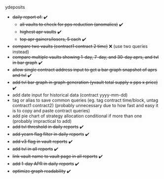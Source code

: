 ydeposits
- ~~daily report of:~~ :heavy_check_mark:
  - ~~all vaults to check for pps reduction (anomalies)~~ :heavy_check_mark:
  - ~~highest apr vaults~~ :heavy_check_mark:
  - ~~top apr gainers/losers, 5 each~~ :heavy_check_mark:
- ~~compare two vaults (contract1 contract 2 time)~~ ❌ (use two queries instead)
- ~~compare multiple vaults showing 1-day, 7-day, and 30-day aprs, and tvl in bar graph~~ :heavy_check_mark:
- ~~allow single contract address input to get a bar graph snapshot of aprs and tvl~~ :heavy_check_mark:
- ~~add tvl bar graph in graph generation (yvault total supply x pps x price)~~ :heavy_check_mark:
- add date input for historical data (contract yyyy-mm-dd)
- tag or alias to save common queries (eg. tag contract time/block, untag contract1 contract2) (probably unnecessary due to how fast and easy it is to copy and paste contract queries)
- add pie chart of strategy allocation conditional if more than one (probably impractical to add)
- ~~add tvl threshold in daily reports~~ :heavy_check_mark:
- ~~add yearn flag filter in daily reports~~ :heavy_check_mark:
- ~~add v3 flag in vault reports~~ :heavy_check_mark:
- ~~add tvl in all reports~~ :heavy_check_mark:
- ~~link vault name to vault page in all reports~~ :heavy_check_mark:
- ~~add 1-day APR in daily reports~~ :heavy_check_mark:
- ~~optimize graph readability~~ :heavy_check_mark:
